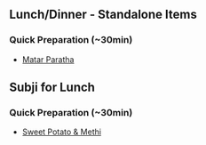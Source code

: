 ## Lunch/Dinner - Standalone Items
### Quick Preparation (~30min)
* [Matar Paratha](/MatarParatha.md)

## Subji for Lunch 
### Quick Preparation (~30min)
* [Sweet Potato & Methi](/SweetPotatoMethi.md)
